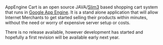 AppEngine Cart is an open source JAVA/[Slim3](https://sites.google.com/site/slim3appengine/) based shopping cart system that runs in [Google App Engine](http://code.google.com/appengine/).  It is a stand alone application that will allow Internet Merchants to get started selling their products within minutes, without the need or worry of expensive server setup or costs.

There is no release available, however development has started and hopefully a first revision will be available early next year.